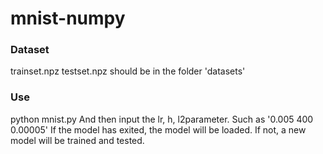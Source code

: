 # mnist-numpy

### Dataset
trainset.npz testset.npz should be in the folder 'datasets'

### Use
python mnist.py
And then input the lr, h, l2parameter. Such as '0.005 400 0.00005'
If the model has exited, the model will be loaded.
If not, a new model will be trained and tested.

